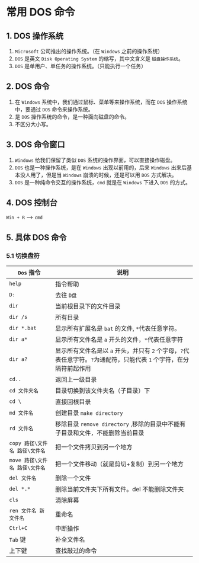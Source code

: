 # 常用 DOS 命令

## 1. DOS 操作系统

1. `Microsoft` 公司推出的操作系统。（在 `Windows` 之前的操作系统）
2. `DOS` 是英文 `Disk Operating System` 的缩写，其中文含义是 `磁盘操作系统`。
3. `DOS` 是单用户、单任务的操作系统。（只能执行一个任务）

## 2. DOS 命令

1. 在 `Windows` 系统中，我们通过鼠标、菜单等来操作系统，而在 `DOS` 操作系统中，要通过 `DOS` 命令来操作系统。
2. 是 `DOS` 操作系统的命令，是一种面向磁盘的命令。
3. 不区分大小写。

## 3. DOS 命令窗口

1. `Windows` 给我们保留了类似 `DOS` 系统的操作界面，可以直接操作磁盘。
2. `DOS` 也是一种操作系统，是在 `Windows` 出现以前用的，后来 `Windows` 出来后基本没人用了，但是当 `Windows` 崩溃的时候，还是可以用 `DOS` 方式解决。
3. `DOS` 是一种纯命令交互的操作系统，`cmd` 就是在 `Windows` 下进入 `DOS` 的方式。

## 4. DOS 控制台

`Win + R` --> `cmd`

## 5. 具体 DOS 命令

### 5.1 切换盘符

| `Dos` 指令                     | 说明                                                                                                                |
| ------------------------------ | ------------------------------------------------------------------------------------------------------------------- |
| `help`                         | 指令帮助                                                                                                            |
| `D:`                           | 去往 `D盘`                                                                                                          |
| `dir`                          | 当前根目录下的文件目录                                                                                              |
| `dir /s`                       | 所有目录                                                                                                            |
| `dir *.bat`                    | 显示所有扩展名是 `bat` 的文件, `*`代表任意字符。                                                                    |
| `dir a*`                       | 显示所有文件名是 `a` 开头的文件，`*`代表任意字符                                                                    |
| `dir a?`                       | 显示所有文件名是以 `a` 开头，并只有 `2` 个字母，`?`代表任意字符。`?`为通配符，只能代表 `1` 个字符，在分隔符前起作用 |
| `cd..`                         | 返回上一级目录                                                                                                      |
| `cd 文件夹名`                  | 目录切换到该文件夹名（子目录）下                                                                                    |
| `cd \`                         | 直接回根目录                                                                                                        |
| `md 文件名`                    | 创建目录 `make directory`                                                                                           |
| `rd 文件名`                    | 移除目录 `remove directory` ,移除的目录中不能有子目录和文件，不能删除当前目录                                       |
| `copy 路径\文件名 路径\文件名` | 把一个文件拷贝到另一个地方                                                                                          |
| `move 路径\文件名 路径\文件名` | 把一个文件移动（就是剪切+复制）到另一个地方                                                                         |
| `del 文件名`                   | 删除一个文件                                                                                                        |
| `del *.*`                      | 删除当前文件夹下所有文件。del 不能删除文件夹                                                                        |
| `cls`                          | 清除屏幕                                                                                                            |
| `ren 文件名 新文件名`          | 重命名                                                                                                              |
| `Ctrl+C`                       | 中断操作                                                                                                            |
| `Tab` 键                       | 补全文件名                                                                                                          |
| 上下键                         | 查找敲过的命令                                                                                                      |
